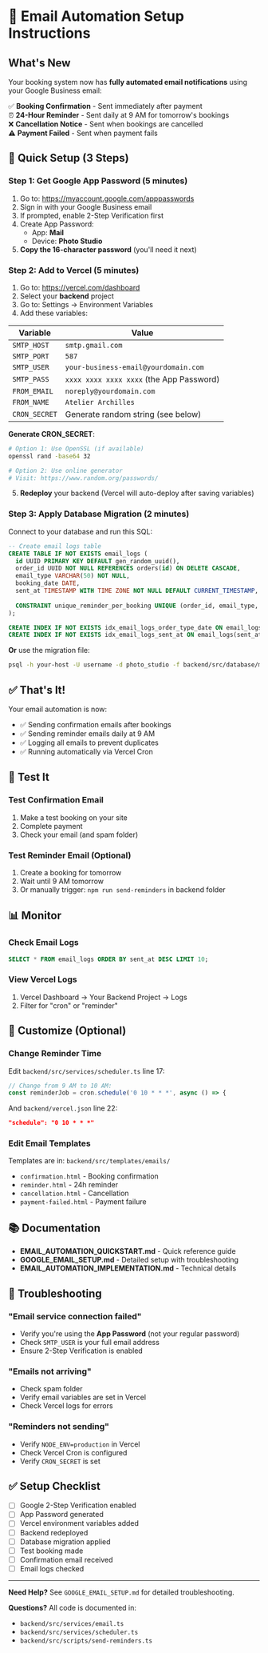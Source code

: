 # 🚀 Email Automation Setup Instructions

## What's New

Your booking system now has **fully automated email notifications** using your Google Business email:

✅ **Booking Confirmation** - Sent immediately after payment  
⏰ **24-Hour Reminder** - Sent daily at 9 AM for tomorrow's bookings  
❌ **Cancellation Notice** - Sent when bookings are cancelled  
⚠️ **Payment Failed** - Sent when payment fails

## 🎯 Quick Setup (3 Steps)

### Step 1: Get Google App Password (5 minutes)

1. Go to: https://myaccount.google.com/apppasswords
2. Sign in with your Google Business email
3. If prompted, enable 2-Step Verification first
4. Create App Password:
   - App: **Mail**
   - Device: **Photo Studio**
5. **Copy the 16-character password** (you'll need it next)

### Step 2: Add to Vercel (5 minutes)

1. Go to: https://vercel.com/dashboard
2. Select your **backend** project
3. Go to: Settings → Environment Variables
4. Add these variables:

| Variable | Value |
|----------|-------|
| `SMTP_HOST` | `smtp.gmail.com` |
| `SMTP_PORT` | `587` |
| `SMTP_USER` | `your-business-email@yourdomain.com` |
| `SMTP_PASS` | `xxxx xxxx xxxx xxxx` (the App Password) |
| `FROM_EMAIL` | `noreply@yourdomain.com` |
| `FROM_NAME` | `Atelier Archilles` |
| `CRON_SECRET` | Generate random string (see below) |

**Generate CRON_SECRET**:
```bash
# Option 1: Use OpenSSL (if available)
openssl rand -base64 32

# Option 2: Use online generator
# Visit: https://www.random.org/passwords/
```

5. **Redeploy** your backend (Vercel will auto-deploy after saving variables)

### Step 3: Apply Database Migration (2 minutes)

Connect to your database and run this SQL:

```sql
-- Create email logs table
CREATE TABLE IF NOT EXISTS email_logs (
  id UUID PRIMARY KEY DEFAULT gen_random_uuid(),
  order_id UUID NOT NULL REFERENCES orders(id) ON DELETE CASCADE,
  email_type VARCHAR(50) NOT NULL,
  booking_date DATE,
  sent_at TIMESTAMP WITH TIME ZONE NOT NULL DEFAULT CURRENT_TIMESTAMP,
  
  CONSTRAINT unique_reminder_per_booking UNIQUE (order_id, email_type, booking_date)
);

CREATE INDEX IF NOT EXISTS idx_email_logs_order_type_date ON email_logs(order_id, email_type, booking_date);
CREATE INDEX IF NOT EXISTS idx_email_logs_sent_at ON email_logs(sent_at);
```

**Or** use the migration file:
```bash
psql -h your-host -U username -d photo_studio -f backend/src/database/migrations/005-add-email-logs.sql
```

## ✅ That's It!

Your email automation is now:
- ✅ Sending confirmation emails after bookings
- ✅ Sending reminder emails daily at 9 AM
- ✅ Logging all emails to prevent duplicates
- ✅ Running automatically via Vercel Cron

## 🧪 Test It

### Test Confirmation Email
1. Make a test booking on your site
2. Complete payment
3. Check your email (and spam folder)

### Test Reminder Email (Optional)
1. Create a booking for tomorrow
2. Wait until 9 AM tomorrow
3. Or manually trigger: `npm run send-reminders` in backend folder

## 📊 Monitor

### Check Email Logs
```sql
SELECT * FROM email_logs ORDER BY sent_at DESC LIMIT 10;
```

### View Vercel Logs
1. Vercel Dashboard → Your Backend Project → Logs
2. Filter for "cron" or "reminder"

## 🔧 Customize (Optional)

### Change Reminder Time
Edit `backend/src/services/scheduler.ts` line 17:
```typescript
// Change from 9 AM to 10 AM:
const reminderJob = cron.schedule('0 10 * * *', async () => {
```

And `backend/vercel.json` line 22:
```json
"schedule": "0 10 * * *"
```

### Edit Email Templates
Templates are in: `backend/src/templates/emails/`
- `confirmation.html` - Booking confirmation
- `reminder.html` - 24h reminder
- `cancellation.html` - Cancellation
- `payment-failed.html` - Payment failure

## 📚 Documentation

- **EMAIL_AUTOMATION_QUICKSTART.md** - Quick reference guide
- **GOOGLE_EMAIL_SETUP.md** - Detailed setup with troubleshooting
- **EMAIL_AUTOMATION_IMPLEMENTATION.md** - Technical details

## 🚨 Troubleshooting

### "Email service connection failed"
- Verify you're using the **App Password** (not your regular password)
- Check `SMTP_USER` is your full email address
- Ensure 2-Step Verification is enabled

### "Emails not arriving"
- Check spam folder
- Verify email variables are set in Vercel
- Check Vercel logs for errors

### "Reminders not sending"
- Verify `NODE_ENV=production` in Vercel
- Check Vercel Cron is configured
- Verify `CRON_SECRET` is set

## ✅ Setup Checklist

- [ ] Google 2-Step Verification enabled
- [ ] App Password generated
- [ ] Vercel environment variables added
- [ ] Backend redeployed
- [ ] Database migration applied
- [ ] Test booking made
- [ ] Confirmation email received
- [ ] Email logs checked

---

**Need Help?** See `GOOGLE_EMAIL_SETUP.md` for detailed troubleshooting.

**Questions?** All code is documented in:
- `backend/src/services/email.ts`
- `backend/src/services/scheduler.ts`
- `backend/src/scripts/send-reminders.ts`

